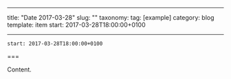
---
title: "Date 2017-03-28"
slug: ""
taxonomy:
tag: [example]
category: blog
template: item
start: 2017-03-28T18:00:00+0100

---

``start: 2017-03-28T18:00:00+0100``

===

Content.
